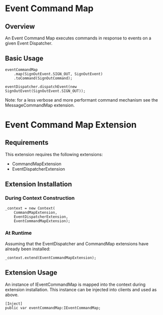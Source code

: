 # Event Command Map

## Overview

An Event Command Map executes commands in response to events on a given Event Dispatcher.

## Basic Usage

    eventCommandMap
        .map(SignOutEvent.SIGN_OUT, SignOutEvent)
        .toCommand(SignOutCommand);
    
    eventDispatcher.dispatchEvent(new SignOutEvent(SignOutEvent.SIGN_OUT));

Note: for a less verbose and more performant command mechanism see the MessageCommandMap extension.

# Event Command Map Extension

## Requirements

This extension requires the following extensions:

+ CommandMapExtension
+ EventDispatcherExtension

## Extension Installation

### During Context Construction

    _context = new Context(
    	CommandMapExtension,
    	EventDispatcherExtension,
	    EventCommandMapExtension);

### At Runtime

Assuming that the EventDispatcher and CommandMap extensions have already been installed:

	_context.extend(EventCommandMapExtension);

## Extension Usage

An instance of IEventCommandMap is mapped into the context during extension installation. This instance can be injected into clients and used as above.

	[Inject]
	public var eventCommandMap:IEventCommandMap;

